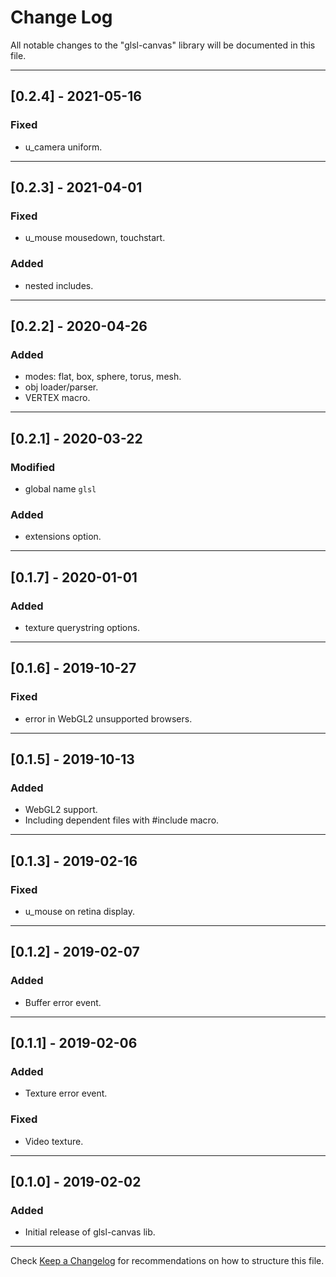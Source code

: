 # Change Log
All notable changes to the "glsl-canvas" library will be documented in this file.

---

## [0.2.4] - 2021-05-16
### Fixed
- u_camera uniform.

---

## [0.2.3] - 2021-04-01
### Fixed
- u_mouse mousedown, touchstart.
### Added
- nested includes.

---

## [0.2.2] - 2020-04-26
### Added
- modes: flat, box, sphere, torus, mesh.
- obj loader/parser.
- VERTEX macro.

---

## [0.2.1] - 2020-03-22
### Modified
- global name `glsl`
### Added
- extensions option.

---

## [0.1.7] - 2020-01-01
### Added
- texture querystring options.

---

## [0.1.6] - 2019-10-27
### Fixed
- error in WebGL2 unsupported browsers.

---

## [0.1.5] - 2019-10-13
### Added
- WebGL2 support.
- Including dependent files with #include macro.

---

## [0.1.3] - 2019-02-16
### Fixed
- u_mouse on retina display.

---

## [0.1.2] - 2019-02-07
### Added
- Buffer error event.

---

## [0.1.1] - 2019-02-06
### Added
- Texture error event.
### Fixed
- Video texture.

---

## [0.1.0] - 2019-02-02
### Added
- Initial release of glsl-canvas lib.

---

Check [Keep a Changelog](http://keepachangelog.com/) for recommendations on how to structure this file.
